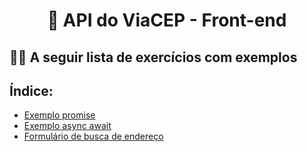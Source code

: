 <h1 align="center">🎉 API do ViaCEP - Front-end</h1>

## 👩‍💻 A seguir lista de exercícios com exemplos 

## Índice:
- [Exemplo promise](exemplo%20promise01.html)
- [Exemplo async await](exemplo%20async%20await02.html)
- [Formulário de busca de endereço](exemplo03.html)
